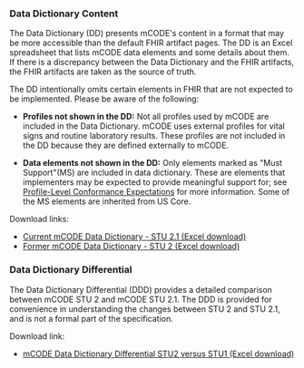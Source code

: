 ### Data Dictionary Content

The Data Dictionary (DD) presents mCODE's content in a format that may be more accessible than the default FHIR artifact pages. The DD is an Excel spreadsheet that lists mCODE data elements and some details about them. If there is a discrepancy between the Data Dictionary and the FHIR artifacts, the FHIR artifacts are taken as the source of truth.

The DD intentionally omits certain elements in FHIR that are not expected to be implemented. Please be aware of the following:

* **Profiles not shown in the DD:** Not all profiles used by mCODE are included in the Data Dictionary. mCODE uses external profiles for vital signs and routine laboratory results. These profiles are not included in the DD because they are defined externally to mCODE.

* **Data elements not shown in the DD:** Only elements marked as "Must Support"(MS) are included in data dictionary. These are elements that implementers may be expected to provide meaningful support for; see [Profile-Level Conformance Expectations](conformance-profiles.html#profile-level-conformance-expectations) for more information. Some of the MS elements are inherited from US Core.

Download links:

* [Current mCODE Data Dictionary - STU 2.1 (Excel download)](mCODEDataDictionary-STU2.1.xlsx)
* [Former mCODE Data Dictionary - STU 2 (Excel download)](mCODEDataDictionary-STU2.xlsx)

### Data Dictionary Differential

The Data Dictionary Differential (DDD) provides a detailed comparison between mCODE STU 2 and mCODE STU 2.1. The DDD is provided for convenience in understanding the changes between STU 2 and STU 2.1, and is not a formal part of the specification.

Download link:

* [mCODE Data Dictionary Differential STU2 versus STU1 (Excel download)](mCODEDataDictionary-STU2-vs-STU2.1.xlsx)
